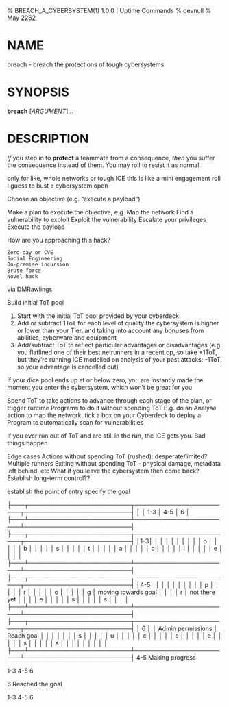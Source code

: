 % BREACH_A_CYBERSYSTEM(1) 1.0.0 | Uptime Commands
% devnull
% May 2262

# NAME
breach - breach the protections of tough cybersystems 

# SYNOPSIS
**breach** [*ARGUMENT*]...

# DESCRIPTION
_If_ you step in to **protect** a teammate from a consequence, _then_ you suffer the consequence instead of them. You may roll to resist it as normal.



only for like, whole networks or tough ICE
this is like a mini engagement roll I guess to bust a cybersystem open








Choose an objective (e.g. “execute a payload”)



Make a plan to execute the objective, e.g.
Map the network
Find a vulnerability to exploit
Exploit the vulnerability 
Escalate your privileges
Execute the payload


How are you approaching this hack? 

    Zero day or CVE
    Social Engineering
    On-premise incursion
    Brute force
    Novel hack

via DMRawlings






Build initial ToT pool 
1. Start with the initial ToT pool provided by your cyberdeck
2. Add or subtract 1ToT for each level of quality the cybersystem is higher or lower than your Tier, and taking into account any bonuses from abilities, cyberware and equipment
3. Add/subtract ToT to reflect particular advantages or disadvantages (e.g. you flatlined one of their best netrunners in a recent op, so take +1ToT, but they’re running ICE modelled on analysis of your past attacks: -1ToT, so your advantage is cancelled out)






If your dice pool ends up at or below zero, you are instantly made the moment you enter the cybersystem, which won’t be great for you




Spend ToT to take actions to advance through each stage of the plan, or trigger runtime Programs to do it without spending ToT 
E.g. do an Analyse action to map the network, tick a box on your Cyberdeck to deploy a Program to automatically scan for vulnerabilities 


If you ever run out of ToT and are still in the run, the ICE gets you. Bad things happen




Edge cases
Actions without spending ToT (rushed): desperate/limited?
Multiple runners
Exiting without spending ToT - physical damage, metadata left behind, etc
What if you leave the cybersystem then come back? 
Establish long-term control??



establish the point of entry 
specify the goal

├───┬────────────────────────┬───────────────────────┬─────────────────────────┤
│   │                    1-3 │                   4-5 │                       6 │
├───┴────────────────────────┴───────────────────────┴─────────────────────────┤
├───┬────────────────────────┬───────────────────────┬─────────────────────────┤
│1-3│                        │                       │                         │
│   │                        │                       │                         │
│ o │                        │                       │                         │
│ b │                        │                       │                         │
│ s │                        │                       │                         │
│ t │                        │                       │                         │
│ a │                        │                       │                         │
│ c │                        │                       │                         │
│ l │                        │                       │                         │
│ e │                        │                       │                         │
├───┴────────────────────────┴───────────────────────┴─────────────────────────┤
├───┬────────────────────────┬───────────────────────┬─────────────────────────┤
│4-5│                        │                       │                         │
│   │                        │                       │                         │
│ p │                        │                       │                         │
│ r │                        │                       │                         │
│ o │                        │                       │                         │
│ g │    moving towards goal │                       │                         │
│ r │   not there yet        │                       │                         │
│ e │                        │                       │                         │
│ s │                        │                       │                         │
│ s │                        │                       │                         │
├───┴────────────────────────┴───────────────────────┴─────────────────────────┤
├───┬────────────────────────┬───────────────────────┬─────────────────────────┤
│ 6 │                        │ Admin permissions     │ Reach goal              │
│   │                        │                       │                         │
│ s │                        │                       │                         │
│ u │                        │                       │                         │
│ c │                        │                       │                         │
│ c │                        │                       │                         │
│ e │                        │                       │                         │
│ s │                        │                       │                         │
│ s │                        │                       │                         │
│   │                        │                       │                         │
├───┴────────────────────────┴───────────────────────┴─────────────────────────┤
4-5
Making progress

1-3
4-5
6


6 
Reached the goal 

1-3
4-5
6








